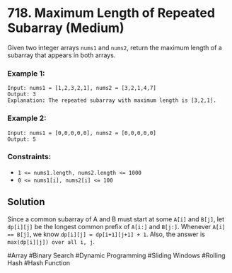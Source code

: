 # 718. Maximum Length of Repeated Subarray (Medium)

Given two integer arrays `nums1` and `nums2`, return the maximum length of a subarray that appears in both arrays.

### Example 1:

```
Input: nums1 = [1,2,3,2,1], nums2 = [3,2,1,4,7]
Output: 3
Explanation: The repeated subarray with maximum length is [3,2,1].
```

### Example 2:

```
Input: nums1 = [0,0,0,0,0], nums2 = [0,0,0,0,0]
Output: 5
```

### Constraints:

- `1 <= nums1.length, nums2.length <= 1000`
- `0 <= nums1[i], nums2[i] <= 100`

## Solution

Since a common subarray of A and B must start at some `A[i]` and `B[j]`, let `dp[i][j]` be the longest common prefix of `A[i:]` and `B[j:]`. Whenever `A[i] == B[j]`, we know `dp[i][j] = dp[i+1][j+1] + 1`. Also, the answer is `max(dp[i][j]) over all i, j`.

#Array #Binary Search #Dynamic Programming #Sliding Windows #Rolling Hash #Hash Function

